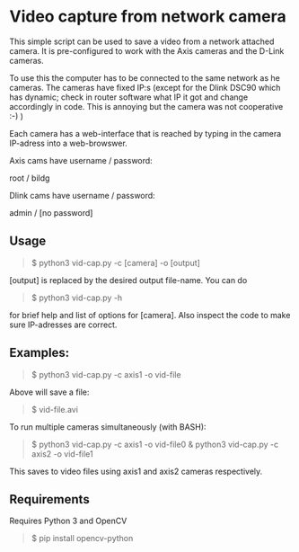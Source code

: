# Video capture from network camera

This simple script can be used to save a video from a network attached camera. It is pre-configured to work with the Axis cameras and the D-Link cameras. 

To use this the computer has to be connected to the same network as he cameras. The cameras have fixed IP:s (except for the Dlink DSC90 which has dynamic; check in router software what IP it got and change accordingly in code. This is annoying but the camera was not cooperative :-) ) 

Each camera has a web-interface that is reached by typing in the camera IP-adress into a web-browswer. 

Axis cams have username / password:

root / bildg

Dlink cams have username / password:

admin / [no password]

## Usage
> $ python3 vid-cap.py -c [camera] -o [output]

[output] is replaced by the desired output file-name.
You can do 
> $ python3 vid-cap.py -h

for brief help and list of options for [camera]. Also inspect the code to make sure IP-adresses are correct.

## Examples:
> $ python3 vid-cap.py -c axis1 -o vid-file

Above will save a file:
> $ vid-file.avi

To run multiple cameras simultaneously (with BASH):
> $ python3 vid-cap.py -c axis1 -o vid-file0 & python3 vid-cap.py -c axis2 -o vid-file1

This saves to video files using axis1 and axis2 cameras respectively.

## Requirements
Requires Python 3 and OpenCV

> $ pip install opencv-python
